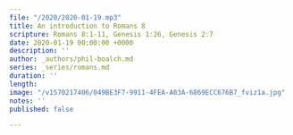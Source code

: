 ```yaml
---
file: "/2020/2020-01-19.mp3"
title: An introduction to Romans 8
scripture: Romans 8:1-11, Genesis 1:26, Genesis 2:7
date: 2020-01-19 00:00:00 +0000
description: ''
author: _authors/phil-boalch.md
series: _series/romans.md
duration: ''
length: 
image: "/v1570217406/049BE3F7-9911-4FEA-A03A-6869ECC676B7_fviz1a.jpg"
notes: ''
published: false

---
```


